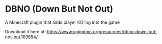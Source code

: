 # DBNO (Down But Not Out)
A Minecraft plugin that adds player KO'ing into the game

Download it here at:
https://www.spigotmc.org/resources/dbno-down-but-not-out.100654/
